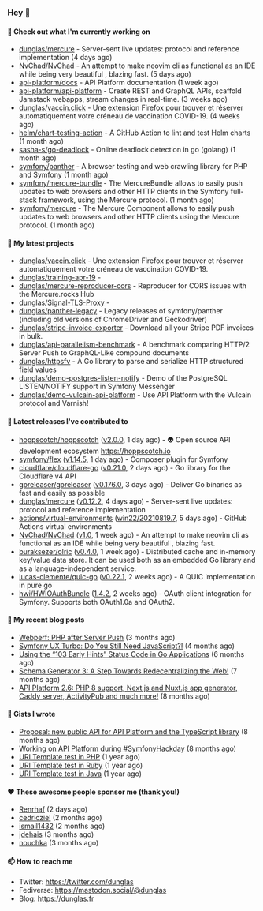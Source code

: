 ### Hey 👋

#### 👷 Check out what I'm currently working on

- [dunglas/mercure](https://github.com/dunglas/mercure) - Server-sent live updates: protocol and reference implementation (4 days ago)
- [NvChad/NvChad](https://github.com/NvChad/NvChad) - An attempt to make neovim cli as functional as an IDE while being very beautiful , blazing fast. (5 days ago)
- [api-platform/docs](https://github.com/api-platform/docs) - API Platform documentation (1 week ago)
- [api-platform/api-platform](https://github.com/api-platform/api-platform) - Create REST and GraphQL APIs, scaffold Jamstack webapps, stream changes in real-time. (3 weeks ago)
- [dunglas/vaccin.click](https://github.com/dunglas/vaccin.click) - Une extension Firefox pour trouver et réserver automatiquement votre créneau de vaccination COVID-19. (4 weeks ago)
- [helm/chart-testing-action](https://github.com/helm/chart-testing-action) - A GitHub Action to lint and test Helm charts (1 month ago)
- [sasha-s/go-deadlock](https://github.com/sasha-s/go-deadlock) - Online deadlock detection in go (golang) (1 month ago)
- [symfony/panther](https://github.com/symfony/panther) - A browser testing and web crawling library for PHP and Symfony (1 month ago)
- [symfony/mercure-bundle](https://github.com/symfony/mercure-bundle) - The MercureBundle allows to easily push updates to web browsers and other HTTP clients in the Symfony full-stack framework, using the Mercure protocol. (1 month ago)
- [symfony/mercure](https://github.com/symfony/mercure) - The Mercure Component allows to easily push updates to web browsers and other HTTP clients using the Mercure protocol. (1 month ago)

#### 🌱 My latest projects

- [dunglas/vaccin.click](https://github.com/dunglas/vaccin.click) - Une extension Firefox pour trouver et réserver automatiquement votre créneau de vaccination COVID-19.
- [dunglas/training-apr-19](https://github.com/dunglas/training-apr-19) - 
- [dunglas/mercure-reproducer-cors](https://github.com/dunglas/mercure-reproducer-cors) - Reproducer for CORS issues with the Mercure.rocks Hub
- [dunglas/Signal-TLS-Proxy](https://github.com/dunglas/Signal-TLS-Proxy) - 
- [dunglas/panther-legacy](https://github.com/dunglas/panther-legacy) - Legacy releases of symfony/panther (including old versions of ChromeDriver and Geckodriver)
- [dunglas/stripe-invoice-exporter](https://github.com/dunglas/stripe-invoice-exporter) - Download all your Stripe PDF invoices in bulk.
- [dunglas/api-parallelism-benchmark](https://github.com/dunglas/api-parallelism-benchmark) - A benchmark comparing HTTP/2 Server Push to GraphQL-Like compound documents
- [dunglas/httpsfv](https://github.com/dunglas/httpsfv) - A Go library to parse and serialize HTTP structured field values
- [dunglas/demo-postgres-listen-notify](https://github.com/dunglas/demo-postgres-listen-notify) - Demo of the PostgreSQL LISTEN/NOTIFY support in Symfony Messenger
- [dunglas/demo-vulcain-api-platform](https://github.com/dunglas/demo-vulcain-api-platform) - Use API Platform with the Vulcain protocol and Varnish!

#### 🔭 Latest releases I've contributed to

- [hoppscotch/hoppscotch](https://github.com/hoppscotch/hoppscotch) ([v2.0.0](https://github.com/hoppscotch/hoppscotch/releases/tag/v2.0.0), 1 day ago) - 👽 Open source API development ecosystem https://hoppscotch.io
- [symfony/flex](https://github.com/symfony/flex) ([v1.14.5](https://github.com/symfony/flex/releases/tag/v1.14.5), 1 day ago) - Composer plugin for Symfony
- [cloudflare/cloudflare-go](https://github.com/cloudflare/cloudflare-go) ([v0.21.0](https://github.com/cloudflare/cloudflare-go/releases/tag/v0.21.0), 2 days ago) - Go library for the Cloudflare v4 API
- [goreleaser/goreleaser](https://github.com/goreleaser/goreleaser) ([v0.176.0](https://github.com/goreleaser/goreleaser/releases/tag/v0.176.0), 3 days ago) - Deliver Go binaries as fast and easily as possible
- [dunglas/mercure](https://github.com/dunglas/mercure) ([v0.12.2](https://github.com/dunglas/mercure/releases/tag/v0.12.2), 4 days ago) - Server-sent live updates: protocol and reference implementation
- [actions/virtual-environments](https://github.com/actions/virtual-environments) ([win22/20210819.7](https://github.com/actions/virtual-environments/releases/tag/win22%2F20210819.7), 5 days ago) - GitHub Actions virtual environments
- [NvChad/NvChad](https://github.com/NvChad/NvChad) ([v1.0](https://github.com/NvChad/NvChad/releases/tag/v1.0), 1 week ago) - An attempt to make neovim cli as functional as an IDE while being very beautiful , blazing fast.
- [buraksezer/olric](https://github.com/buraksezer/olric) ([v0.4.0](https://github.com/buraksezer/olric/releases/tag/v0.4.0), 1 week ago) - Distributed cache and in-memory key/value data store. It can be used both as an embedded Go library and as a language-independent service.
- [lucas-clemente/quic-go](https://github.com/lucas-clemente/quic-go) ([v0.22.1](https://github.com/lucas-clemente/quic-go/releases/tag/v0.22.1), 2 weeks ago) - A QUIC implementation in pure go
- [hwi/HWIOAuthBundle](https://github.com/hwi/HWIOAuthBundle) ([1.4.2](https://github.com/hwi/HWIOAuthBundle/releases/tag/1.4.2), 2 weeks ago) - OAuth client integration for Symfony. Supports both OAuth1.0a and OAuth2.

#### 📜 My recent blog posts

- [Webperf: PHP after Server Push](http://feedproxy.google.com/~r/dunglas/~3/C_V5WfIfRFg/) (3 months ago)
- [Symfony UX Turbo: Do You Still Need JavaScript?!](http://feedproxy.google.com/~r/dunglas/~3/icLJBhKwqcY/) (4 months ago)
- [Using the “103 Early Hints” Status Code in Go Applications](http://feedproxy.google.com/~r/dunglas/~3/WDhgVmMJ2T0/) (6 months ago)
- [Schema Generator 3: A Step Towards Redecentralizing the Web!](http://feedproxy.google.com/~r/dunglas/~3/-eYprhFHaXA/) (7 months ago)
- [API Platform 2.6: PHP 8 support, Next.js and Nuxt.js app generator, Caddy server, ActivityPub and much more!](http://feedproxy.google.com/~r/dunglas/~3/X1dkcrZS-qU/) (8 months ago)

#### 📓 Gists I wrote

- [Proposal: new public API for API Platform and the TypeScript library](https://gist.github.com/4da2026f34bf7f18e1db955ef8a9b417) (8 months ago)
- [Working on API Platform during #SymfonyHackday](https://gist.github.com/3949272d40e6390cdd2850a4f312a02a) (8 months ago)
- [URI Template test in PHP](https://gist.github.com/5b10b586427cf66e78a968f82f80691a) (1 year ago)
- [URI Template test in Ruby](https://gist.github.com/ec793690f66167cb849c02284ecf748d) (1 year ago)
- [URI Template test in Java](https://gist.github.com/788b70312231d24e46d7632c634784f5) (1 year ago)

#### ❤️ These awesome people sponsor me (thank you!)

- [Renrhaf](https://github.com/Renrhaf) (2 days ago)
- [cedricziel](https://github.com/cedricziel) (2 months ago)
- [ismail1432](https://github.com/ismail1432) (2 months ago)
- [jdehais](https://github.com/jdehais) (3 months ago)
- [nouchka](https://github.com/nouchka) (3 months ago)

#### 📫 How to reach me

- Twitter: https://twitter.com/dunglas
- Fediverse: https://mastodon.social/@dunglas
- Blog: https://dunglas.fr
